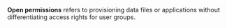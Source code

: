 **Open permissions** refers to provisioning data files or applications without differentiating access rights for user groups.